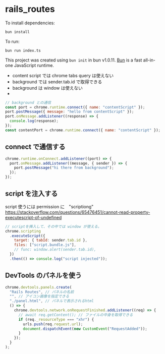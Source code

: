 # rails_routes

To install dependencies:

```bash
bun install
```

To run:

```bash
bun run index.ts
```

This project was created using `bun init` in bun v1.0.11. [Bun](https://bun.sh) is a fast all-in-one JavaScript runtime.



- content script では chrome tabs query は使えない
- background では sender.tab.id で取得できる
- background は window は使えない
- 

```js
// background との通信
const port = chrome.runtime.connect({ name: "contentScript" });
port.postMessage({ message: "hello from contentScript" });
port.onMessage.addListener((response) => {
  console.log(response);
});
const contentPort = chrome.runtime.connect({ name: "contentScript" });
```


## connect で通信する

```js
chrome.runtime.onConnect.addListener((port) => {
  port.onMessage.addListener((message, { sender }) => {
    port.postMessage("hi there from background");
  });
});
```

## script を注入する


script 使うには permission に　"scriptiong"
https://stackoverflow.com/questions/65476451/cannot-read-property-executescript-of-undefined


```js
// scriptを挿入して、その中では window が使える。
chrome.scripting
  .executeScript({
    target: { tabId: sender.tab.id },
    files: ["script.bundle.js"],
    // func: window.alert(sender.tab.id),
  })
  .then(() => console.log("script injected"));
```

## DevTools のパネルを使う

```js
chrome.devtools.panels.create(
  "Rails Routes", // パネルの名前
  "", // アイコン画像を指定できる
  "./panel.html", // パネルで表示されるhtml
  () => {
    chrome.devtools.network.onRequestFinished.addListener((req) => {
      // await req.getContent(); // ファイルの中身を取得できる
      if (req._resourceType === "xhr") {
        urls.push(req.request.url);
        document.dispatchEvent(new CustomEvent("RequestAdded"));
      }
    });
  }
);
```